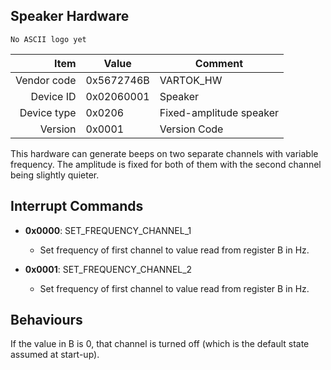 Speaker Hardware
----

```
No ASCII logo yet
```

|     Item       |   Value    |   Comment
| -------------: | ---------- | ----------------
|    Vendor code | 0x5672746B | VARTOK_HW
|      Device ID | 0x02060001 | Speaker
|    Device type | 0x0206     | Fixed-amplitude speaker
|        Version | 0x0001     | Version Code

This hardware can generate beeps on two separate channels with variable frequency. The amplitude is fixed for both of them with the second channel being slightly quieter.

Interrupt Commands
----

- **0x0000**: SET_FREQUENCY_CHANNEL_1
    - Set frequency of first channel to value read from register B in Hz.

- **0x0001**: SET_FREQUENCY_CHANNEL_2
    - Set frequency of first channel to value read from register B in Hz.

Behaviours
----
If the value in B is 0, that channel is turned off (which is the default state assumed at start-up).
